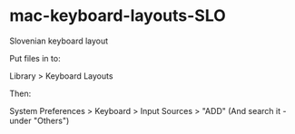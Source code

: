 # mac-keyboard-layouts-SLO

Slovenian keyboard layout



Put files in to:



Library > Keyboard Layouts



Then:

System Preferences > Keyboard > Input Sources > "ADD" (And search it - under "Others")
